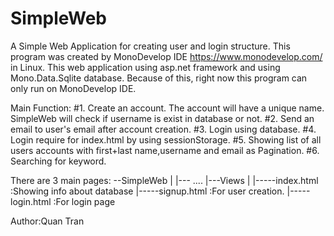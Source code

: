# SimpleWeb
A Simple Web Application for creating user and login structure.
This program was created by MonoDevelop IDE https://www.monodevelop.com/ in Linux. This web application using asp.net framework and using Mono.Data.Sqlite database. Because of this, right now this program can only run on MonoDevelop IDE.

Main Function:
#1. Create an account. The account will have a unique name. SimpleWeb will check if username is exist in database or not.
#2. Send an email to user's email after account creation.
#3. Login using database.
#4. Login require for index.html by using sessionStorage.
#5. Showing list of all users accounts with first+last name,username and email as Pagination.
#6. Searching for keyword.

There are 3 main pages:
--SimpleWeb
      |
      |--- ....
      |---Views
            |
            |-----index.html   :Showing info about database
            |-----signup.html  :For user creation.
            |-----login.html   :For login page
  
  Author:Quan Tran


